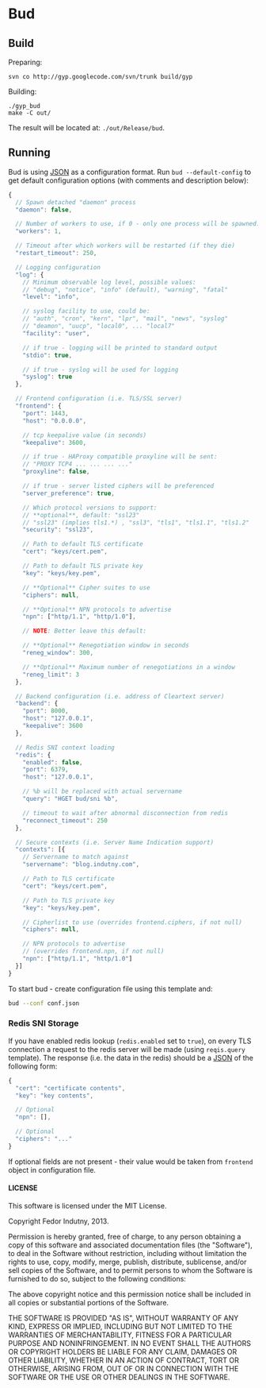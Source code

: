 # Bud

## Build

Preparing:
```
svn co http://gyp.googlecode.com/svn/trunk build/gyp
```

Building:
```
./gyp_bud
make -C out/
```

The result will be located at: `./out/Release/bud`.

## Running

Bud is using [JSON][0] as a configuration format. Run `bud --default-config`
to get default configuration options (with comments and description below):

```javascript
{
  // Spawn detached "daemon" process
  "daemon": false,

  // Number of workers to use, if 0 - only one process will be spawned.
  "workers": 1,

  // Timeout after which workers will be restarted (if they die)
  "restart_timeout": 250,

  // Logging configuration
  "log": {
    // Minimum observable log level, possible values:
    // "debug", "notice", "info" (default), "warning", "fatal"
    "level": "info",

    // syslog facility to use, could be:
    // "auth", "cron", "kern", "lpr", "mail", "news", "syslog"
    // "deamon", "uucp", "local0", ... "local7"
    "facility": "user",

    // if true - logging will be printed to standard output
    "stdio": true,

    // if true - syslog will be used for logging
    "syslog": true
  },

  // Frontend configuration (i.e. TLS/SSL server)
  "frontend": {
    "port": 1443,
    "host": "0.0.0.0",

    // tcp keepalive value (in seconds)
    "keepalive": 3600,

    // if true - HAProxy compatible proxyline will be sent:
    // "PROXY TCP4 ... ... ... ..."
    "proxyline": false,

    // if true - server listed ciphers will be preferenced
    "server_preference": true,

    // Which protocol versions to support:
    // **optional**, default: "ssl23"
    // "ssl23" (implies tls1.*) , "ssl3", "tls1", "tls1.1", "tls1.2"
    "security": "ssl23",

    // Path to default TLS certificate
    "cert": "keys/cert.pem",

    // Path to default TLS private key
    "key": "keys/key.pem",

    // **Optional** Cipher suites to use
    "ciphers": null,

    // **Optional** NPN protocols to advertise
    "npn": ["http/1.1", "http/1.0"],

    // NOTE: Better leave this default:

    // **Optional** Renegotiation window in seconds
    "reneg_window": 300,

    // **Optional** Maximum number of renegotiations in a window
    "reneg_limit": 3
  },

  // Backend configuration (i.e. address of Cleartext server)
  "backend": {
    "port": 8000,
    "host": "127.0.0.1",
    "keepalive": 3600
  },

  // Redis SNI context loading
  "redis": {
    "enabled": false,
    "port": 6379,
    "host": "127.0.0.1",

    // %b will be replaced with actual servername
    "query": "HGET bud/sni %b",

    // timeout to wait after abnormal disconnection from redis
    "reconnect_timeout": 250
  },

  // Secure contexts (i.e. Server Name Indication support)
  "contexts": [{
    // Servername to match against
    "servername": "blog.indutny.com",

    // Path to TLS certificate
    "cert": "keys/cert.pem",

    // Path to TLS private key
    "key": "keys/key.pem",

    // Cipherlist to use (overrides frontend.ciphers, if not null)
    "ciphers": null,

    // NPN protocols to advertise
    // (overrides frontend.npn, if not null)
    "npn": ["http/1.1", "http/1.0"]
  }]
}
```

To start bud - create configuration file using this template and:

```bash
bud --conf conf.json
```

### Redis SNI Storage

If you have enabled redis lookup (`redis.enabled` set to `true`), on every TLS
connection a request to the redis server will be made (using `reqis.query`
template). The response (i.e. the data in the redis) should be a [JSON][0] of
the following form:

```javascript
{
  "cert": "certificate contents",
  "key": "key contents",

  // Optional
  "npn": [],

  // Optional
  "ciphers": "..."
}
```

If optional fields are not present - their value would be taken from `frontend`
object in configuration file.

#### LICENSE

This software is licensed under the MIT License.

Copyright Fedor Indutny, 2013.

Permission is hereby granted, free of charge, to any person obtaining a
copy of this software and associated documentation files (the
"Software"), to deal in the Software without restriction, including
without limitation the rights to use, copy, modify, merge, publish,
distribute, sublicense, and/or sell copies of the Software, and to permit
persons to whom the Software is furnished to do so, subject to the
following conditions:

The above copyright notice and this permission notice shall be included
in all copies or substantial portions of the Software.

THE SOFTWARE IS PROVIDED "AS IS", WITHOUT WARRANTY OF ANY KIND, EXPRESS
OR IMPLIED, INCLUDING BUT NOT LIMITED TO THE WARRANTIES OF
MERCHANTABILITY, FITNESS FOR A PARTICULAR PURPOSE AND NONINFRINGEMENT. IN
NO EVENT SHALL THE AUTHORS OR COPYRIGHT HOLDERS BE LIABLE FOR ANY CLAIM,
DAMAGES OR OTHER LIABILITY, WHETHER IN AN ACTION OF CONTRACT, TORT OR
OTHERWISE, ARISING FROM, OUT OF OR IN CONNECTION WITH THE SOFTWARE OR THE
USE OR OTHER DEALINGS IN THE SOFTWARE.

[0]: http://json.org/
